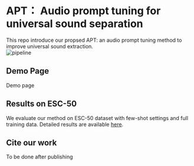 # APT： Audio prompt tuning for universal sound separation
This repo introduce our propsed APT: an audio prompt tuning method to improve universal sound extraction. <br>
![pipeline](https://github.com/redrabbit94/APT-USS/assets/29458099/8058871c-3b3f-4f24-b8ad-1c6d7cbe2a32)

## Demo Page
Demo page 

## Results on ESC-50
We evaluate our method on ESC-50 dataset with few-shot settings and full training data. Detailed results are available [here](https://github.com/redrabbit94/APT-USS/blob/main/Results-ESC50.csv).

## Cite our work
To be done after publishing
